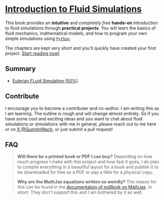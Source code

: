 # [Introduction to Fluid Simulations](https://quentinwach.com/Introduction-to-Fluid-Simulations)

This book provides an **intuitive** and _completely free_ **hands-on** introduction to fluid simulations through **practical projects**. You will learn the basics of fluid mechanics, mathematical models, and how to program your own simple simulations using [`Python`](https://www.python.org/).

The chapters are kept very short and you'll quickly have created your first project. [Start reading now!](https://quentinwach.com/Introduction-to-Fluid-Simulations)

## Summary
- [Eulerian FLuid Simulation (50%)](https://quentinwach.com/Introduction-to-Fluid-Simulations/Eulerian%20Fluid%20in%202D.html#eulerian-fluid-simulator)

## Contribute
I encourage you to become a contributer and co-author. I am writing this as I am learning. The outline is rough and will change almost entirely. So if you have some cool and exciting ideas and you want to chat about fluid simulations or simulations with me in general, please reach out to me here or on [X @QuentinWach](x.com/QuentinWach), or just submit a pull request!

## FAQ
>**Will there be a printed book or PDF I can buy?** Depending on how much progress I make with this project and how fast it goes, I do plan to compile everything in a beautiful layout for a book and publish it to be downloaded for free as a PDF or pay a little for a physical copy.

>**Why are the MathJax equations written so weirdly?** The reason for this can be found in the [documentation of mdBook on MathJax](https://rust-lang.github.io/mdBook/format/mathjax.html). In short: They don't support this and I am bothered by it as well.
